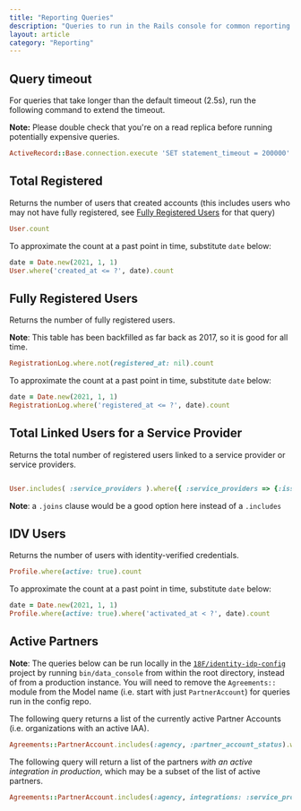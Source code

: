 ```yaml
---
title: "Reporting Queries"
description: "Queries to run in the Rails console for common reporting questions"
layout: article
category: "Reporting"
---
```


## Query timeout

For queries that take longer than the default timeout (2.5s), run the following command to extend the timeout.

**Note:** Please double check that you're on a read replica before running potentially expensive queries.

```ruby
ActiveRecord::Base.connection.execute 'SET statement_timeout = 200000'
```

## Total Registered

Returns the number of users that created accounts (this includes users who may not have fully registered, see [Fully Registered Users](#fully-registered-users) for that query)

```ruby
User.count
```

To approximate the count at a past point in time, substitute `date` below:

```ruby
date = Date.new(2021, 1, 1)
User.where('created_at <= ?', date).count
```



## Fully Registered Users

Returns the number of fully registered users.

**Note**: This table has been backfilled as far back as 2017, so it is good for all time.

```ruby
RegistrationLog.where.not(registered_at: nil).count
```

To approximate the count at a past point in time, substitute `date` below:

```ruby
date = Date.new(2021, 1, 1)
RegistrationLog.where('registered_at <= ?', date).count
```

## Total Linked Users for a Service Provider

Returns the total number of registered users linked to a service provider or service providers.

```ruby

User.includes( :service_providers ).where({ :service_providers => {:issuer => ['urn:gov:gsa:openidconnect:test', 'urn:gov:gsa:openidconnect:test_prompt_login_banned' ]}}).count
```

**Note**: a `.joins` clause would be a good option here instead of a `.includes` 


## IDV Users

Returns the number of users with identity-verified credentials.

```ruby
Profile.where(active: true).count
```

To approximate the count at a past point in time, substitute `date` below:

```ruby
date = Date.new(2021, 1, 1)
Profile.where(active: true).where('activated_at < ?', date).count
```

## Active Partners

**Note**: The queries below can be run locally in the [`18F/identity-idp-config`](https://github.com/18F/identity-idp-config) project by running `bin/data_console` from within the root directory, instead of from a production instance. You will need to remove the `Agreements::` module from the Model name (i.e. start with just `PartnerAccount`) for queries run in the config repo.

The following query returns a list of the currently active Partner Accounts (i.e. organizations with an active IAA).

```ruby
Agreements::PartnerAccount.includes(:agency, :partner_account_status).where(partner_account_statuses: { name: 'active' }).distinct
```

The following query will return a list of the partners *with an active integration in production*, which may be a subset of the list of active partners.

```ruby
Agreements::PartnerAccount.includes(:agency, integrations: :service_provider).where(service_providers: { restrict_to_deploy_env: 'prod', active: true }).distinct
```
